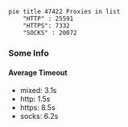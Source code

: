 
```mermaid
pie title 47422 Proxies in list
    "HTTP" : 25591
    "HTTPS": 7332
    "SOCKS" : 20072
```

### Some Info
#### Average Timeout

- mixed: 3.1s
- http: 1.5s
- https: 8.5s
- socks: 6.2s